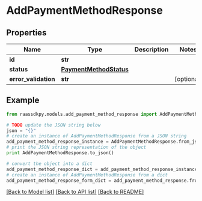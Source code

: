 # AddPaymentMethodResponse


## Properties
Name | Type | Description | Notes
------------ | ------------- | ------------- | -------------
**id** | **str** |  | 
**status** | [**PaymentMethodStatus**](PaymentMethodStatus.md) |  | 
**error_validation** | **str** |  | [optional] 

## Example

```python
from raassdkpy.models.add_payment_method_response import AddPaymentMethodResponse

# TODO update the JSON string below
json = "{}"
# create an instance of AddPaymentMethodResponse from a JSON string
add_payment_method_response_instance = AddPaymentMethodResponse.from_json(json)
# print the JSON string representation of the object
print AddPaymentMethodResponse.to_json()

# convert the object into a dict
add_payment_method_response_dict = add_payment_method_response_instance.to_dict()
# create an instance of AddPaymentMethodResponse from a dict
add_payment_method_response_form_dict = add_payment_method_response.from_dict(add_payment_method_response_dict)
```
[[Back to Model list]](../README.md#documentation-for-models) [[Back to API list]](../README.md#documentation-for-api-endpoints) [[Back to README]](../README.md)


